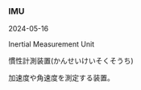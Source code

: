 <article id="IMU">

### IMU

<p class="st_update_header">2024-05-16</p>
<p class="st_name_header_en">Inertial Measurement Unit</p>
<p class="st_name_header_jp">慣性計測装置(かんせいけいそくそうち)</p>
<div class="article_explanation">加速度や角速度を測定する装置。</div>
</article>
